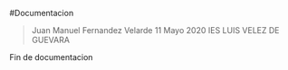 #Documentacion

> Juan Manuel Fernandez Velarde
> 11 Mayo 2020
> IES LUIS VELEZ DE GUEVARA

Fin de documentacion
